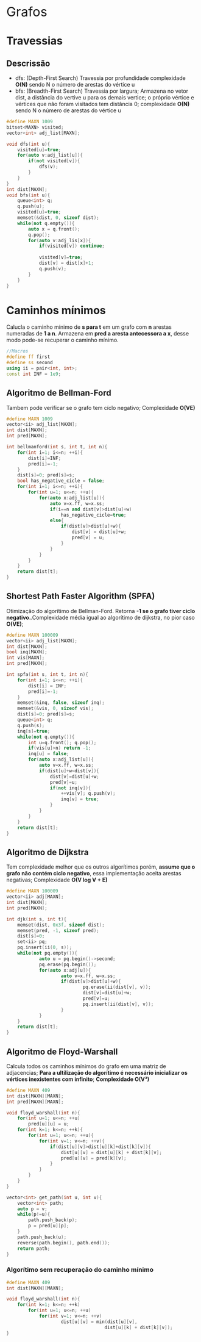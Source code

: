 <div  style="font-size: 34px">
Grafos
</div>

# Travessias
## Descrissão
- dfs: (Depth-First Search) Travessia por profundidade complexidade **O(N)** sendo N o número de arestas do vértice u
- bfs: (Breadth-First Search) Travessia por largura; Armazena no vetor dist, a distância do vertive u para os demais vertice; o próprio vértice e vértices que não foram visitados tem distância 0; complexidade **O(N)** sendo N o número de arestas do vértice u

```c++
#define MAXN 1009
bitset<MAXN> visited;
vector<int> adj_list[MAXN];

void dfs(int u){
    visited[u]=true;
    for(auto v:adj_list[u]){
        if(not visited[v]){
            dfs(v);
        }
    }
}
int dist[MAXN];
void bfs(int u){
    queue<int> q;
    q.push(u);
    visited[u]=true;
    memset(&dist, 0, sizeof dist);
    while(not q.empty()){
        auto x = q.front();
        q.pop();
        for(auto v:adj_lis[x]){
            if(visited[v]) continue;
            
            visited[v]=true;
            dist[v] = dist[x]+1;
            q.push(v);
        }
    }
}
```
<div style="page-break-after: always;"></div>

# Caminhos mínimos

Calucla o caminho mínimo de **s para t** em um grafo com **n** arestas numeradas de **1 a n**. Armazena em **pred a aresta antecessora a x**, desse modo pode-se recuperar o caminho mínimo.

```c++
//Macros
#define ff first
#define ss second
using ii = pair<int, int>;
const int INF = 1e9;
```
## Algoritmo de Bellman-Ford

Tambem pode verificar se o grafo tem cíclo negativo; Complexidade **O(VE)** 
```c++
#define MAXN 1009
vector<ii> adj_list[MAXN];
int dist[MAXN];
int pred[MAXN];

int bellmanford(int s, int t, int n){
    for(int i=1; i<=n; ++i){
        dist[i]=INF;
        pred[i]=-1;
    }
    dist[s]=0; pred[s]=s;
    bool has_negative_cicle = false;
    for(int i=1; i<=n; ++i){
        for(int u=1; u<=n; ++u){
            for(auto x:adj_list[u]){
                auto v=x.ff, w=x.ss;
                if(i==n and dist[v]>dist[u]+w)
                    has_negative_cicle=true;
                else{
                    if(dist[v]>dist[u]+w){
                        dist[v] = dist[u]+w;
                        pred[v] = u;
                    }
                }
            }
        }
    }
    return dist[t];
}
```
<div style="page-break-after: always;"></div>

## Shortest Path Faster Algorithm (SPFA)

Otimização do algorítimo de Bellman-Ford. Retorna **-1 se o grafo tiver ciclo negativo.**.Complexidade média igual ao algorítimo de dijkstra, no pior caso **O(VE)**;

```c++
#define MAXN 100009
vector<ii> adj_list[MAXN];
int dist[MAXN];
bool inq[MAXN];
int vis[MAXN];
int pred[MAXN];

int spfa(int s, int t, int n){
    for(int i=1; i<=n; ++i){
        dist[i] = INF;
        pred[i]=-1;
    }
    memset(&inq, false, sizeof inq);
    memset(&vis, 0, sizeof vis);
    dist[s]=0; pred[s]=s;
    queue<int> q;
    q.push(s);
    inq[s]=true;
    while(not q.empty()){
        int u=q.front(); q.pop();
        if(vis[u]>n) return -1;
        inq[u] = false;
        for(auto x:adj_list[u]){
            auto v=x.ff, w=x.ss;
            if(dist[u]+w<dist[v]){
                dist[v]=dist[u]+w;
                pred[v]=u;
                if(not inq[v]){
                    ++vis[v]; q.push(v);
                    inq[v] = true;
                }
            }
        }
    }
    return dist[t];
}

```
<div style="page-break-after: always;"></div>

## Algoritmo de Dijkstra

Tem complexidade melhor que os outros algorítimos porém, **assume que o grafo não contém ciclo negativo**, essa implementação aceita arestas negativas; Complexidade **O(V log V + E)**

```c++
#define MAXN 100009
vector<ii> adj[MAXN];
int dist[MAXN];
int pred[MAXN];

int djk(int s, int t){
	memset(dist, 0x3f, sizeof dist);
	memset(pred, -1, sizeof pred);
    dist[s]=0; 
    set<ii> pq;
    pq.insert(ii(0, s));
    while(not pq.empty()){
            auto u = pq.begin()->second;
            pq.erase(pq.begin());
            for(auto x:adj[u]){
                    auto v=x.ff, w=x.ss;
                    if(dist[v]>dist[u]+w){
                            pq.erase(ii(dist[v], v));
                            dist[v]=dist[u]+w;
                            pred[v]=u;
                            pq.insert(ii(dist[v], v));
                    }
            }
    }
    return dist[t];
}

```
<div style="page-break-after: always;"></div>

## Algoritmo de Floyd-Warshall

Calcula todos os caminhos mínimos do grafo em uma matriz de adjacencias; **Para a ultilização do algorítimo é necessário inicializar os vértices inexistentes com infinito**; **Complexidade O(V³)**

```c++
#define MAXN 409
int dist[MAXN][MAXN];
int pred[MAXN][MAXN];

void floyd_warshall(int n){
    for(int u=1; u<=n; ++u)
        pred[u][u] = u;
    for(int k=1; k<=n; ++k){
        for(int u=1; u<=n; ++u){
            for(int v=1; v<=n; ++v){
                if(dist[u][v]>dist[u][k]+dist[k][v]){
                    dist[u][v] = dist[u][k] + dist[k][v];
                    pred[u][v] = pred[k][v];
                }
            }
        }
    }
}

vector<int> get_path(int u, int v){
    vector<int> path;
    auto p = v;
    while(p!=u){
        path.push_back(p);
        p = pred[u][p];
    }
    path.push_back(u);
    reverse(path.begin(), path.end());
    return path;
}
```
### Algorítimo sem recuperação do caminho mínimo

```c++
#define MAXN 409
int dist[MAXN][MAXN];

void floyd_warshall(int n){
    for(int k=1; k<=n; ++k)
        for(int u=1; u<=n; ++u)
            for(int v=1; v<=n; ++v)
                    dist[u][v] = min(dist[u][v], 
                                    dist[u][k] + dist[k][v]);
}

```
<div style="page-break-after: always;"></div>